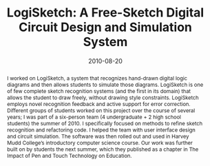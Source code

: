 ---
abstract: |-
  I worked on LogiSketch, a system that recognizes hand-drawn digital logic diagrams and then allows students to simulate those diagrams. LogiSketch is one of few complete sketch recognition systems (and the first in its domain) that allows the student to draw freely, without drawing style constraints. LogiSketch employs novel recognition feedback and active support for error correction. Different groups of students worked on this project over the course of several years; I was part of a six-person team (4 undergraduate + 2 high school students) the summer of 2010. I specifically focused on methods to refine sketch recognition and refactoring code. I helped the team with user interface design and circuit simulation. The software was then rolled out and used in Harvey Mudd College’s introductory computer science course. Our work was further built on by students the next summer, which they published as a chapter in The Impact of Pen and Touch Technology on Education.
authors:
- Kevin Chan
- Lilian de Greef
- Alexa Keizur
- Alice Paul
- Brian Liao
- June Woo Suk
- Christine Alvarado
blurb: |-
   I helped developed software for tablet PCs to recognize and simulate hand-drawn logic circuits as part of a siz-person team. I specifically focused on methods to refine sketch recognition and refactoring code. I helped the team with user interface design and circuit simulation. The software was then rolled out and used in Harvey Mudd College’s introductory computer science course. Our work was further built on by students the next summer, which they published as a chapter in The Impact of Pen and Touch Technology on Education.
caption: ''
date: '2010-08-20'
image: '/img/pubs/LogiSketch_image.png'
location: 'Harvey Mudd College'
talkslides: /pdfs/LogiSketch_talk.pdf
thumbnail: '/img/pubs/LogiSketch_thumbnail.png'
title: 'LogiSketch: A Free-Sketch Digital Circuit Design and Simulation System'
year: 2010
---